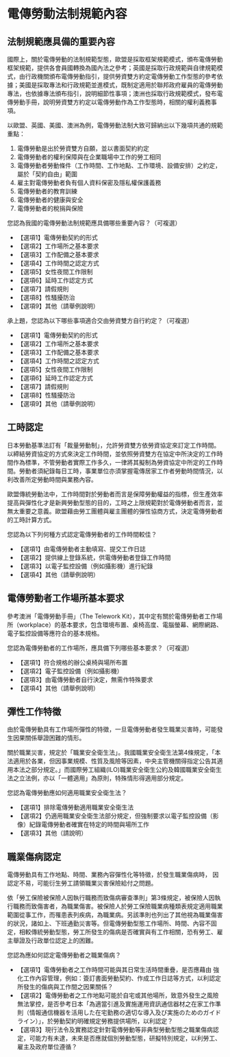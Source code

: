 # 電傳勞動法制規範內容
##  法制規範應具備的重要內容
國際上，關於電傳勞動的法制規範型態，歐盟是採取框架規範模式，頒布電傳勞動框架規範，提供各會員國轉換為國內法之參考；英國是採取行政規範與自律規範模式，由行政機關頒布電傳勞動指引，提供勞資雙方約定電傳勞動工作型態的參考依據；美國是採取專法和行政規範並進模式，既制定適用於聯邦政府雇員的電傳勞動專法，也依據專法頒布指引，說明細節性事項；澳洲也採取行政規範模式，發布電傳勞動手冊，說明勞資雙方約定以電傳勞動作為工作型態時，相關的權利義務事項。

以歐盟、英國、美國、澳洲為例，電傳勞動法制大致可歸納出以下幾項共通的規範重點：

1. 電傳勞動是出於勞資雙方自願，並以書面契約約定
2. 電傳勞動者的權利保障與在企業職場中工作的勞工相同
3. 電傳勞動者勞動條件（工作時間、工作地點、工作環境、設備安排）之約定，屬於「契約自由」範圍
4. 雇主對電傳勞動者負有個人資料保密及隱私權保護義務
5. 電傳勞動者的教育訓練
6. 電傳勞動者的健康與安全
7. 電傳勞動者的稅捐與保險

您認為我國的電傳勞動法制規範應具備哪些重要內容？（可複選）
+ 【選項1】電傳勞動契約的形式
+ 【選項2】工作場所之基本要求
+ 【選項3】工作配備之基本要求
+ 【選項4】工作時間之認定方式
+ 【選項5】女性夜間工作限制
+ 【選項6】延時工作認定方式
+ 【選項7】請假規則
+ 【選項8】性騷擾防治
+ 【選項9】其他（請舉例說明）

承上題，您認為以下哪些事項適合交由勞資雙方自行約定？（可複選）
+ 【選項1】電傳勞動契約的形式
+ 【選項2】工作場所之基本要求
+ 【選項3】工作配備之基本要求
+ 【選項4】工作時間之認定方式
+ 【選項5】女性夜間工作限制
+ 【選項6】延時工作認定方式
+ 【選項7】請假規則
+ 【選項8】性騷擾防治
+ 【選項9】其他（請舉例說明）

## 工時認定  
日本勞動基準法訂有「裁量勞動制」，允許勞資雙方依勞資協定來訂定工作時間。以締結勞資協定的方式來決定工作時間，並依照勞資雙方在協定中所決定的工作時間作為標準，不管勞動者實際工作多久，一律將其擬制為勞資協定中所定的工作時間。勞動者須紀錄每日工時，事業單位亦須掌握電傳居家工作者勞動時間情況，以利改善所定勞動時間與業務內容。

歐盟傳統勞動法中，工作時間對於勞動者而言是保障勞動權益的指標，但生產效率提高與彈性化才是新興勞動型態的目的，工時之上限規範對於電傳勞動者而言，並無太重要之意義。歐盟藉由勞工團體與雇主團體的彈性協商方式，決定電傳勞動者的工時計算方式。

您認為以下列何種方式認定電傳勞動者的工作時間較佳？
+ 【選項1】由電傳勞動者主動填寫、提交工作日誌
+ 【選項2】提供線上登錄系統，供電傳勞動者登錄工作時間
+ 【選項3】以電子監控設備（例如攝影機）進行紀錄
+ 【選項4】其他（請舉例說明）

## 電傳勞動者工作場所基本要求
參考澳洲「電傳勞動手冊」（The Telework Kit），其中定有關於電傳勞動者工作場所（workplace）的基本要求，包含環境布置、桌椅高度、電腦螢幕、網際網路、電子監控設備等應符合的基本規格。

您認為電傳勞動者的工作場所，應具備下列哪些基本要求？（可複選）
+ 【選項1】符合規格的辦公桌椅與場所布置
+ 【選項2】電子監控設備（例如攝影機）
+ 【選項3】由電傳勞動者自行決定，無需作特殊要求
+ 【選項4】其他（請舉例說明）

## 彈性工作特徵  
由於電傳勞動具有工作場所彈性的特徵，一旦電傳勞動者發生職業災害時，可能發生因果關係舉證困難的情形。

關於職業災害，規定於「職業安全衛生法」。我國職業安全衛生法第4條規定，「本法適用於各業，但因事業規模、性質及風險等因素，中央主管機關得指定公告其適用本法之部分規定。」而國際勞工組織(ILO)職業安全衛生公約及韓國職業安全衛生法之立法例，亦以「一體適用」為原則，特殊情形得適用部分規定。

您認為電傳勞動應如何適用職業安全衛生法？
+ 【選項1】排除電傳勞動適用職業安全衛生法
+ 【選項2】仍適用職業安全衛生法部分規定，但強制要求以電子監控設備（影像）紀錄電傳勞動者確實在特定的時間與場所工作
+ 【選項3】其他（請說明）

## 職業傷病認定 
電傳勞動具有工作地點、時間、業務內容彈性化等特徵，於發生職業傷病時，
因認定不易，可能衍生勞工請領職業災害保險給付之問題。

依「勞工保險被保險人因執行職務而致傷病審查準則」第3條規定，被保險人因執行職務而致傷害者，為職業傷害。被保險人於勞工保險職業病種類表規定適用職業範圍從事工作，而罹患表列疾病，為職業病。另該準則也列出了其他視為職業傷害的狀況，諸如上、下班通勤災害等。但電傳勞動型態工作場所、時間、內容不固定，相較傳統勞動型態，勞工所發生的傷病是否確實與有工作相關，恐有勞工、雇主舉證及行政單位認定上的困難。

您認為應如何認定電傳勞動者之職業傷病？
+ 【選項1】電傳勞動者之工作時間可能與其日常生活時間重疊，是否應藉由
強化工作內容管理，例如：簽訂書面勞動契約、作成工作日誌等方式，以利認定所發生的傷病與工作間之因果關係？
+ 【選項2】電傳勞動者之工作地點可能於自宅或其他場所，致意外發生之風險無法掌控，是否參考日本「為適當引進及實施運用資訊通信器材之在家工作準則（情報通信機器を活用した在宅勤務の適切な導入及び実施のためのガイドライン）」，於勞動契約明確規定勞務提供場所，以利認定？
+ 【選項3】現行法令及實務認定針對電傳勞動等非典型勞動型態之職業傷病認定，可能力有未逮，未來是否應就個別勞動型態，研擬特別規定，以利勞工、雇主及政府單位遵循？

